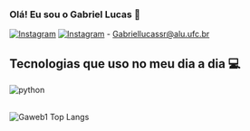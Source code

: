 
### Olá! Eu sou o Gabriel Lucas 👋

[![Instagram](https://img.shields.io/badge/Instagram-E4405F?style=for-the-badge&logo=instagram&logoColor=white)](https://www.instagram.com/gabriel.lcas/) 
[![Instagram](https://img.shields.io/badge/Gmail-D14836?style=for-the-badge&logo=gmail&logoColor=white)]() - Gabriellucassr@alu.ufc.br

## Tecnologias que uso no meu dia a dia 💻
<div >
    <img alt="python" src="https://img.shields.io/badge/Python-3776AB?style=for-the-badge&logo=python&logoColor=white">
</div><br/>

![Gaweb1 Top Langs](https://github-readme-stats.vercel.app/api/top-langs/?username=Gaweb1&demo=true&locale=pt-br)
